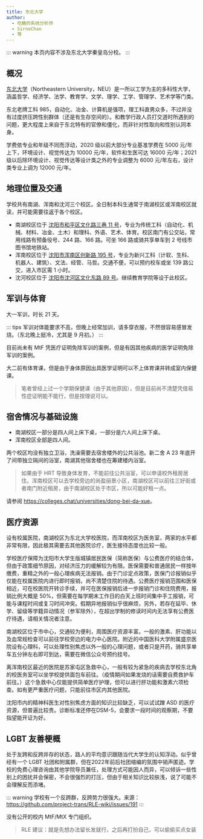 ```yaml
---
title: 东北大学
author: 
  - 吃糖的系统分析师
  - SirnoChan
  - 等
---
```


::: warning
本页内容不涉及东北大学秦皇岛分校。
:::

## 概况

[东北大学](https://www.neu.edu.cn)（Northeastern University，NEU）是一所以工学为主的多科性大学，涵盖哲学、经济学、法学、教育学、文学、理学、工学、管理学、艺术学等门类。

东北老牌工科 985，自动化、冶金、计算机是强项，理工科直男众多，不过并没有过度挤压跨性别群体（还是有生存空间的）。和教学行政人员打交道时所遇到的问题，更大程度上来自于东北特有的官僚和僵化，而非针对性取向和性别认同本身。

学费依专业和年级不同而浮动，2020 级以前大部分专业基准学费在 5000 元/年上下，环境设计、视觉传达为 10000 元/年，软件和生医可达 16000 元/年；2021 级以后除环境设计、视觉传达等设计类之外的专业调整为 6000 元/年左右，设计类专业上调为 12000 元/年。

## 地理位置及交通

学校共有南湖、浑南和沈河三个校区。全日制本科生通常于南湖校区或浑南校区就读，并可能需要往返于各个校区。
- 南湖校区位于 [沈阳市和平区文化路三巷 11 号](https://amap.com/place/B00180JB6L)，专业为传统工科（自动化、机械、材料、冶金、土木）和理科、外语、艺术、体育。校区南门有公交站，常用线路有预备役号、244 路、166 路。可坐 166 路或骑共享单车到 2 号线市图书馆地铁站。
- 浑南校区位于 [沈阳市浑南区创新路 195 号](https://amap.com/place/B001817WBT)，专业为新兴工科（计软、生科、机器人、建筑）、文法、经管、马哲。交通不便，可以预约校车或坐 139 路公交，进入市区需 1 小时。
- 沈河校区位于 [沈阳市沈河区文化东路 89 号](https://amap.com/place/B0FFGXUPA1)。继续教育学院等设于此校区。

## 军训与体育

大一军训，时长 21 天。

::: tips
军训对体能要求不高，但晚上经常加训，请多穿衣服，不然很容易感冒发烧。（东北晚上挺冷，尤其是 9 月初。）
:::

目前尚未有 MtF 凭医疗证明免除军训的案例，但是有因其他疾病的医学证明免除军训的案例。

大二前有体育课，但是由于身体原因出具医学证明可以不上体育课并转成室内保健课。

> 笔者曾经上过一个学期保健课（由于其他原因），但是目前尚不清楚凭借易性症证明能不能行，但是按理说可以。

## 宿舍情况与基础设施

- 南湖校区一部分是四人间上床下桌，一部分是六人间上床下桌。
- 浑南校区全部是四人间。

两个校区均没有独立卫浴，洗澡需要去宿舍楼外的公共浴池。新二舍 A 23 年底开了间带独立隔间的浴室，南湖其他宿舍楼也在筹建楼内浴室。

> 如果由于 HRT 导致身体发育，不能前往公共浴室，可以申请校外租房居住。浑南校区可以去学校旁边的尚盈丽景小区，南湖校区可以前往三好街或者南门附近租房，由于南湖校区处于市区，所以可能好租一点。

请参阅 <https://colleges.chat/universities/dong-bei-da-xue>。

## 医疗资源

设有校属医院，南湖校区为东北大学校医院，而浑南校区为医务室，两家的水平都非常有限，因此极其需要去其他医院诊疗，医生接待态度也比较一般。

学校医疗保障为沈阳市大学生版城镇居民医保（简称医保）与公费医疗的结合体，但由于政策细节原因，对经济压力的缓解较为有限。医保需要和普通居民一样按年缴费，重精之外的一般心理疾病无法报销。由于门诊定点政策，医保门诊报销似乎仅能在校属医院内进行即时报销，尚不清楚住院的待遇。公费医疗报销范围和医保相近，可在校医院开转诊手续，并可在医保报销后进一步报销门诊和住院费用，报销比例大概是 50%，但需要在每学期末工作日的白天上班时间集中手工报销，可能与课程时间或复习时间冲突。假期异地报销似乎很麻烦，另外，若存在延毕、休学、留级等学籍异动情况（参军除外），在超出学制的修读时间内无法享有公费医疗待遇，请相关情况者注意。

南湖校区位于市中心，交通较为便利，周围医疗资源丰富。一般的激素、肝功能以及血常规检查可以前往学校旁边的电力中心医院。附近的中国医科大学附属盛京医院设有心理科，可以处理性别焦虑以外一般的心理问题，或者只是开药，骑共享单车五分钟左右即可到达，需要在微信公众号预约挂号。

离浑南校区最近的医院是苏家屯区急救中心，一般有较为紧急的疾病去学校东北角的校医务室可以坐学校提供面包车前往。（疫情期间如果发烧的话需要自费救护车前往。）这个急救中心仅能提供简单医疗护理，但可以进行肝功能和激素六项检查。如有更严重医疗问题，只能前往市区内其他医院。

沈阳市内的精神科医生对性别焦虑方面的知识比较缺乏，可以试试蹭 ASD 的医疗资源，但普遍比较贵。诊断标准还停在DSM-5，会要求一段时间的观察期，不要指望能开证为好。

## LGBT 友善梗概

处于友跨和反跨并存的状态，路人的平均意识跟随当代大学生的认知浮动。似乎曾经有一个 LGBT 社团和附属群，但在2022年前后社团缩编的氛围中销声匿迹。学校的免费心理咨询由其他学院导员兼任，处理方式可能因人而异，可以倾诉一些性别上的困扰并会保密，不会很强烈的打压，但由于相关知识比较肤浅，说了可能不会理解反而添堵。

::: warning
学校有一个反跨群，反跨势力很强大。来源：<https://github.com/project-trans/RLE-wiki/issues/191>
:::

没有公开的校内 MtF/MtX 专门组织。

> RLE 建议：就是先想办法留长发就行，之后再打扮自己，可以偷偷买点女装
